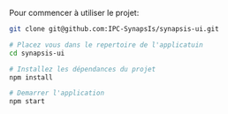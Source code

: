 Pour commencer à utiliser le projet:


```bash
git clone git@github.com:IPC-SynapsIs/synapsis-ui.git

# Placez vous dans le repertoire de l'applicatuin
cd synapsis-ui

# Installez les dépendances du projet
npm install

# Demarrer l'application
npm start
```